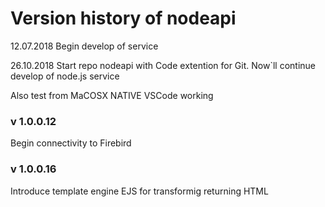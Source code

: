 # Version history of nodeapi
12.07.2018 Begin develop of service

26.10.2018 Start repo nodeapi with Code extention for Git.
Now`ll continue develop of node.js service 

Also test from MaCOSX NATIVE VSCode working

### v 1.0.0.12
Begin conneсtivity to Firebird

### v 1.0.0.16
Introduce template engine EJS for transformig returning HTML

